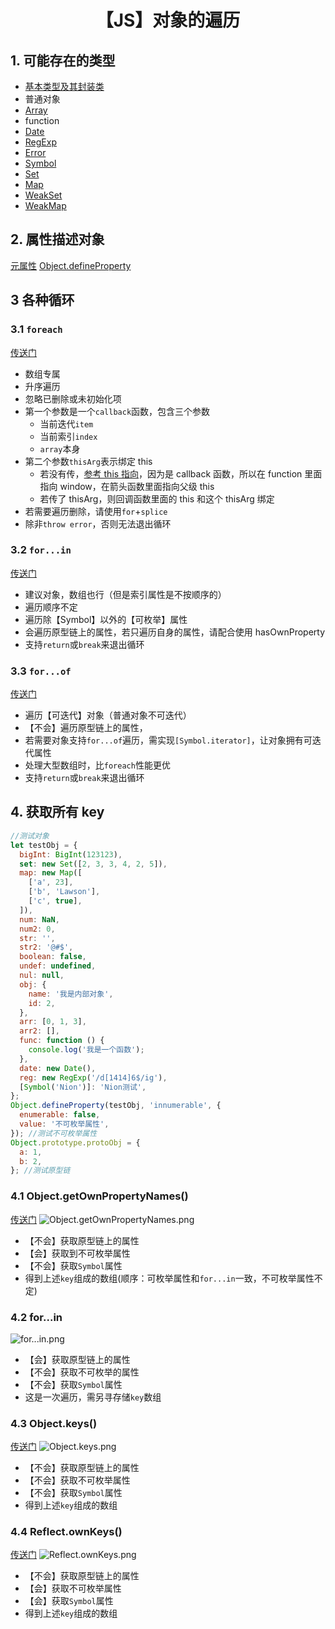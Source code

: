 # <center>【JS】对象的遍历</center>

## 1. 可能存在的类型

- [基本类型及其封装类](../JS基础/数据类型判定.md)
- 普通对象
- [Array](https://developer.mozilla.org/zh-CN/docs/Web/JavaScript/Reference/Global_Objects/Array)
- function
- [Date](https://developer.mozilla.org/zh-CN/docs/Web/JavaScript/Reference/Global_Objects/Date)
- [RegExp](https://developer.mozilla.org/zh-CN/docs/Web/JavaScript/Reference/Global_Objects/RegExp)
- [Error](https://developer.mozilla.org/zh-CN/docs/Web/JavaScript/Reference/Global_Objects/Error)
- [Symbol](https://developer.mozilla.org/zh-CN/docs/Web/JavaScript/Reference/Global_Objects/Symbol)
- [Set](https://developer.mozilla.org/zh-CN/docs/Web/JavaScript/Reference/Global_Objects/Set)
- [Map](https://developer.mozilla.org/zh-CN/docs/Web/JavaScript/Reference/Global_Objects/Map)
- [WeakSet](https://developer.mozilla.org/zh-CN/docs/Web/JavaScript/Reference/Global_Objects/WeakSet)
- [WeakMap](https://developer.mozilla.org/zh-CN/docs/Web/JavaScript/Reference/Global_Objects/WeakMap)

## 2. 属性描述对象

[元属性](https://wangdoc.com/javascript/stdlib/attributes.html#%E5%85%83%E5%B1%9E%E6%80%A7)
[Object.defineProperty](https://developer.mozilla.org/zh-CN/docs/Web/JavaScript/Reference/Global_Objects/Object/defineProperty)

## 3 各种循环

### 3.1 `foreach`

[传送门](https://developer.mozilla.org/zh-CN/docs/Web/JavaScript/Reference/Global_Objects/Array/forEach)

- 数组专属
- 升序遍历
- 忽略已删除或未初始化项
- 第一个参数是一个`callback`函数，包含三个参数
  - 当前迭代`item`
  - 当前索引`index`
  - `array`本身
- 第二个参数`thisArg`表示绑定 this
  - 若没有传，[参考 this 指向](../JS基础/this指向.md)，因为是 callback 函数，所以在 function 里面指向 window，在箭头函数里面指向父级 this
  - 若传了 thisArg，则回调函数里面的 this 和这个 thisArg 绑定
- 若需要遍历删除，请使用`for`+`splice`
- 除非`throw error`，否则无法退出循环

### 3.2 `for...in`

[传送门](https://developer.mozilla.org/zh-CN/docs/Web/JavaScript/Reference/Statements/for...in)

- 建议对象，数组也行（但是索引属性是不按顺序的）
- 遍历顺序不定
- 遍历除【Symbol】以外的【可枚举】属性
- 会遍历原型链上的属性，若只遍历自身的属性，请配合使用 hasOwnProperty
- 支持`return`或`break`来退出循环

### 3.3 `for...of`

[传送门](https://developer.mozilla.org/zh-CN/docs/Web/JavaScript/Reference/Statements/for...of)

- 遍历【可迭代】对象（普通对象不可迭代）
- 【不会】遍历原型链上的属性，
- 若需要对象支持`for...of`遍历，需实现`[Symbol.iterator]`，让对象拥有可迭代属性
- 处理大型数组时，比`foreach`性能更优
- 支持`return`或`break`来退出循环

## 4. 获取所有 key

```js
//测试对象
let testObj = {
  bigInt: BigInt(123123),
  set: new Set([2, 3, 3, 4, 2, 5]),
  map: new Map([
    ['a', 23],
    ['b', 'Lawson'],
    ['c', true],
  ]),
  num: NaN,
  num2: 0,
  str: '',
  str2: '@#$',
  boolean: false,
  undef: undefined,
  nul: null,
  obj: {
    name: '我是内部对象',
    id: 2,
  },
  arr: [0, 1, 3],
  arr2: [],
  func: function () {
    console.log('我是一个函数');
  },
  date: new Date(),
  reg: new RegExp('/d[1414]6$/ig'),
  [Symbol('Nion')]: 'Nion测试',
};
Object.defineProperty(testObj, 'innumerable', {
  enumerable: false,
  value: '不可枚举属性',
}); //测试不可枚举属性
Object.prototype.protoObj = {
  a: 1,
  b: 2,
}; //测试原型链
```

### 4.1 Object.getOwnPropertyNames()

[传送门](https://developer.mozilla.org/zh-CN/docs/Web/JavaScript/Reference/Global_Objects/Object/getOwnPropertyNames)
![Object.getOwnPropertyNames.png](https://upload-images.jianshu.io/upload_images/25284525-d0b2c80bee016e4f.png?imageMogr2/auto-orient/strip%7CimageView2/2/w/1240)

- 【不会】获取原型链上的属性
- 【会】获取到不可枚举属性
- 【不会】获取`Symbol`属性
- 得到上述`key`组成的数组(顺序：可枚举属性和`for...in`一致，不可枚举属性不定)

### 4.2 for...in

![for...in.png](https://upload-images.jianshu.io/upload_images/25284525-e4ff2d5cfd01e37d.png?imageMogr2/auto-orient/strip%7CimageView2/2/w/1240)

- 【会】获取原型链上的属性
- 【不会】获取不可枚举的属性
- 【不会】获取`Symbol`属性
- 这是一次遍历，需另寻存储`key`数组

### 4.3 Object.keys()

[传送门](https://developer.mozilla.org/zh-CN/docs/Web/JavaScript/Reference/Global_Objects/Object/keys)
![Object.keys.png](https://upload-images.jianshu.io/upload_images/25284525-db0d0b552f79f2f2.png?imageMogr2/auto-orient/strip%7CimageView2/2/w/1240)

- 【不会】获取原型链上的属性
- 【不会】获取不可枚举属性
- 【不会】获取`Symbol`属性
- 得到上述`key`组成的数组

### 4.4 Reflect.ownKeys()

[传送门](https://developer.mozilla.org/zh-CN/docs/Web/JavaScript/Reference/Global_Objects/Reflect/ownKeys)
![Reflect.ownKeys.png](https://upload-images.jianshu.io/upload_images/25284525-663bfcdf36986e81.png?imageMogr2/auto-orient/strip%7CimageView2/2/w/1240)

- 【不会】获取原型链上的属性
- 【会】获取不可枚举属性
- 【会】获取`Symbol`属性
- 得到上述`key`组成的数组
